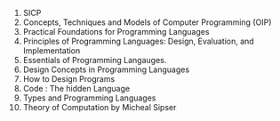 1. SICP
2. Concepts, Techniques and Models of Computer Programming (OIP)
3. Practical Foundations for Programming Languages
4. Principles of Programming Languages: Design, Evaluation, and Implementation
5. Essentials of Programming Langauges.
6. Design Concepts in Programming Languages
7. How to Design Programs
8. Code : The hidden Language
9. Types and Programming Languages
10. Theory of Computation by Micheal Sipser
